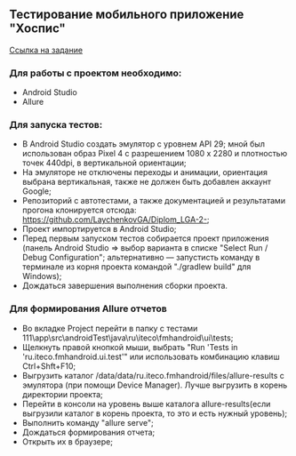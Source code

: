 ## Тестирование мобильного приложение "Хоспис"

[Ссылка на задание](https://github.com/netology-code/qamid-diplom)

### Для работы с проектом необходимо: 
- Android Studio
- Allure

### Для запуска тестов:

- В Android Studio создать эмулятор с уровнем API 29; мной был использован образ Pixel 4 с разрешением 1080 x 2280 и плотностью точек 440dpi, в вертикальной ориентации;
- На эмуляторе не отключены переходы и анимации, ориентация выбрана вертикальная, также не должен быть добавлен аккаунт Google;
- Репозиторий с автотестами, а также документацией и результатами прогона клонируется отсюда: https://github.com/LaychenkovGA/Diplom_LGA-2-;
- Проект импортируется в Android Studio;
- Перед первым запуском тестов собирается проект приложения (панель Android Studio => выбор варианта в списке "Select Run / Debug Configuration"; альтернативно — запустисть команду в терминале из корня проекта командой "./gradlew build" для Windows);
- Дождаться завершения выполнения сборки проекта.

### Для формирования Allure отчетов

- Во вкладке Project перейти в папку с тестами 111\app\src\androidTest\java\ru\iteco\fmhandroid\ui\tests;
- Щелкнуть правой кнопкой мыши, выбрать "Run 'Tests in 'ru.iteco.fmhandroid.ui.test'" или использовать комбинацию клавиш Ctrl+Shft+F10;
- Выгрузить каталог /data/data/ru.iteco.fmhandroid/files/allure-results с эмулятора (при помощи Device Manager). Лучше выгрузить в корень директории проекта;
- Перейти в консоли на уровень выше каталога allure-results(если выгрузили каталог в корень проекта, то это и есть нужный уровень);
- Выполнить команду "allure serve";
- Дождаться формирования отчета;
- Открыть их в браузере;